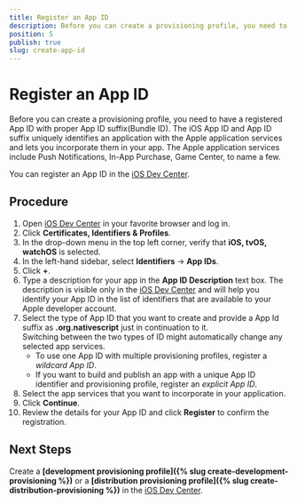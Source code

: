 ```yaml
---
title: Register an App ID
description: Before you can create a provisioning profile, you need to have a registered App ID. Follow the steps to register an App ID in the iOS Dev Center.
position: 5
publish: true
slug: create-app-id
---
```


# Register an App ID

Before you can create a provisioning profile, you need to have a registered App ID with proper App ID suffix(Bundle ID). The iOS App ID and App ID suffix uniquely identifies an application with the Apple application services and lets you incorporate them in your app. The Apple application services include Push Notifications, In-App Purchase, Game Center, to name a few.

You can register an App ID in the [iOS Dev Center](https://developer.apple.com/membercenter).

## Procedure
1. Open [iOS Dev Center](https://developer.apple.com/membercenter) in your favorite browser and log in.
2. Click **Certificates, Identifiers &amp; Profiles**.
3. In the drop-down menu in the top left corner, verify that **iOS, tvOS, watchOS** is selected.
4. In the left-hand sidebar, select **Identifiers** &#8594; **App IDs**.
5. Click **+**.
6. Type a description for your app in the **App ID Description** text box. The description is visible only in the [iOS Dev Center](https://developer.apple.com/membercenter) and will help you identify your App ID in the list of identifiers that are available to your Apple developer account.
7. Select the type of App ID that you want to create and provide a App Id suffix as **.org.nativescript** just in continuation to it.<br>Switching between the two types of ID might automatically change any selected app services.
	* To use one App ID with multiple provisioning profiles, register a *wildcard App ID*. 
	* If you want to build and publish an app with a unique App ID identifier and provisioning profile, register an *explicit App ID*.
8. Select the app services that you want to incorporate in your application.
9. Click **Continue**.
10. Review the details for your App ID and click **Register** to confirm the registration.

## Next Steps

Create a **[development provisioning profile]({% slug create-development-provisioning %})** or a **[distribution provisioning profile]({% slug create-distribution-provisioning %})** in the [iOS Dev Center](https://developer.apple.com/membercenter).